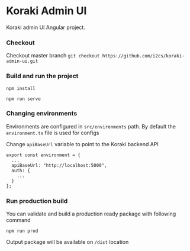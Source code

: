 # Koraki Admin UI

Koraki admin UI Angular project. 

### Checkout

Checkout master branch
```git checkout https://github.com/i2cs/koraki-admin-ui.git```

### Build and run the project

```npm install```

```npm run serve```

### Changing environments

Environments are configured in ```src/environments``` path. By default the ```environment.ts``` file is used for configs

Change ```apiBaseUrl``` variable to point to the Koraki backend API

```
export const environment = {
  ...  
  apiBaseUrl: "http://localhost:5000",
  auth: {
    ...
  }
};
```

### Run production build

You can validate and build a production ready package with following command

```npm run prod```

Output package will be available on ```/dist``` location

